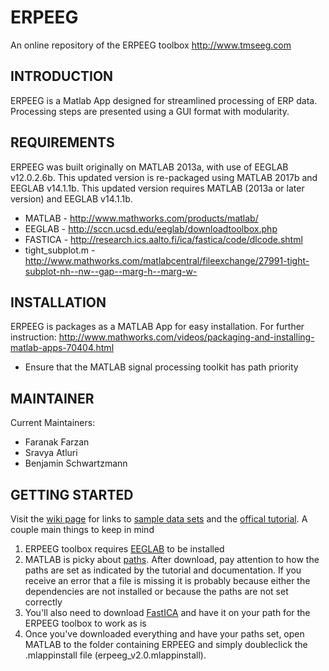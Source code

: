 # ERPEEG
An online repository of the ERPEEG toolbox http://www.tmseeg.com

INTRODUCTION
-------------------
ERPEEG is a Matlab App designed for streamlined processing of ERP data.  Processing steps are presented using a
GUI format with modularity.  

REQUIREMENTS
--------------------
ERPEEG was built originally on MATLAB 2013a, with use of EEGLAB v12.0.2.6b. This updated version is re-packaged using MATLAB 2017b and EEGLAB v14.1.1b. This updated version requires MATLAB (2013a or later version) and EEGLAB v14.1.1b.

* MATLAB  - http://www.mathworks.com/products/matlab/
* EEGLAB  - http://sccn.ucsd.edu/eeglab/downloadtoolbox.php
* FASTICA - http://research.ics.aalto.fi/ica/fastica/code/dlcode.shtml
* tight_subplot.m - http://www.mathworks.com/matlabcentral/fileexchange/27991-tight-subplot-nh--nw--gap--marg-h--marg-w-

INSTALLATION
---------------------

ERPEEG is packages as a MATLAB App for easy installation.  For further 
instruction: 
http://www.mathworks.com/videos/packaging-and-installing-matlab-apps-70404.html

* Ensure that the MATLAB signal processing toolkit has path priority

MAINTAINER
--------------

Current Maintainers: 
* Faranak Farzan
* Sravya Atluri
* Benjamin Schwartzmann

GETTING STARTED
--------------

Visit the [wiki page](https://github.com/EEGSignalProcessing/ERPEEG/wiki/Getting-Started) for links to [sample data sets](http://www.tmseeg.com/wp-content/uploads/2016/05/SampleData.zip) and the [offical tutorial](http://www.tmseeg.com/wp-content/uploads/2017/02/ERPEEG-Tutorial-v1.pdf). A couple main things to keep in mind  

1) ERPEEG toolbox requires [EEGLAB](https://sccn.ucsd.edu/eeglab/downloadtoolbox.php) to be installed
2) MATLAB is picky about [paths](http://www.mathworks.com/help/matlab/ref/path.html?s_tid=gn_loc_drop). After download, pay attention to how the paths are set as indicated by the tutorial and documentation. If you receive an error that a file is missing it is probably because either the dependencies are not installed or because the paths are not set correctly
3) You'll also need to download [FastICA](http://www.cis.hut.fi/projects/ica/fastica/) and have it on your path for the ERPEEG toolbox to work as is
4) Once you've downloaded everything and have your paths set, open MATLAB to the folder containing ERPEEG and simply doubleclick the .mlappinstall file (erpeeg_v2.0.mlappinstall).
